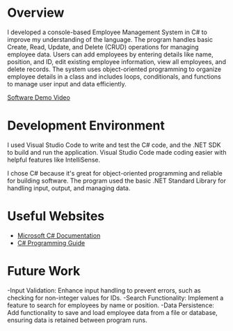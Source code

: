 # Overview

I developed a console-based Employee Management System in C# to improve my understanding of the language. The program handles basic Create, Read, Update, and Delete (CRUD) operations for managing employee data. Users can add employees by entering details like name, position, and ID, edit existing employee information, view all employees, and delete records. The system uses object-oriented programming to organize employee details in a class and includes loops, conditionals, and functions to manage user input and data efficiently.

[Software Demo Video](https://vimeo.com/1020338619?share=copy)

# Development Environment

I used Visual Studio Code to write and test the C# code, and the .NET SDK to build and run the application. Visual Studio Code made coding easier with helpful features like IntelliSense.

I chose C# because it's great for object-oriented programming and reliable for building software. The program used the basic .NET Standard Library for handling input, output, and managing data.

# Useful Websites

- [Microsoft C# Documentation](https://learn.microsoft.com/en-us/dotnet/csharp/)
- [C# Programming Guide](https://learn.microsoft.com/en-us/dotnet/csharp/programming-guide/concepts/)

# Future Work

-Input Validation: Enhance input handling to prevent errors, such as checking for non-integer values for IDs.
-Search Functionality: Implement a feature to search for employees by name or position.
-Data Persistence: Add functionality to save and load employee data from a file or database, ensuring data is retained between program runs.